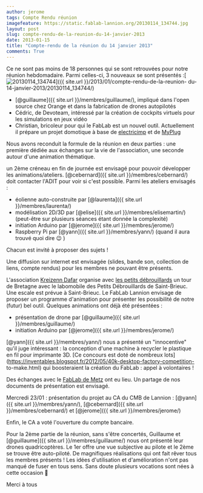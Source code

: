 ```yaml
---
author: jerome
tags: Compte Rendu réunion
imagefeature: https://static.fablab-lannion.org/20130114_134744.jpg
layout: post
slug: compte-rendu-de-la-reunion-du-14-janvier-2013
date: 2013-01-15
title: "Compte-rendu de la réunion du 14 janvier 2013"
comments: True
---
```

Ce ne sont pas moins de 18 personnes qui se sont retrouvées pour notre réunion
hebdomadaire. Parmi celles-ci, 3 nouveaux se sont présentés
:[![20130114_134744](https://static.fablab-lannion.org/20130114_134744-300x225.jpg)]({{ site.url }}/2013/01/compte-rendu-de-la-reunion-
du-14-janvier-2013/20130114_134744/)

  * [@guillaume]({{ site.url }}/membres/guillaume/), impliqué dans l'open source chez Orange et dans la fabrication de drones autopilotés
  * Cédric, de Devoteam, intéressé par la création de cockpits virtuels pour les simulations en jeux vidéo
  * Christian, bricoleur pour qui le FabLab est un nouvel outil. Actuellement il prépare un projet domotique à base de [electricimp](https://electricimp.com/) et de [MyPlug](https://www.my-plug.fr/)

Nous avons reconduit la formule de la réunion en deux parties : une première
dédiée aux échanges sur la vie de l'association, une seconde autour d'une
animation thématique.

un 2ème créneau en fin de journée est envisagé pour pouvoir développer les
animations/ateliers. [@cebernard]({{ site.url }}/membres/cebernard/) doit contacter l'ADIT pour voir si c'est
possible. Parmi les ateliers envisagés :

  * éolienne auto-construite par [@laurenta]({{ site.url }}/membres/laurenta/)
  * modélisation 2D/3D par [@elise]({{ site.url }}/membres/elisemartin/) (peut-être sur plusieurs séances étant donnée la complexité)
  * initiation Arduino par [@jerome]({{ site.url }}/membres/jerome/)
  * Raspberry Pi par [@yann]({{ site.url }}/membres/yann/) (quand il aura trouvé quoi dire 😉 )

Chacun est invité à proposer des sujets !

Une diffusion sur internet est envisagée (slides, bande son, collection de
liens, compte rendus) pour les membres ne pouvant être présents.

L'association [Kreizenn Dafar](https://www.kreizenn-dafar.org) organise avec
[les petits débrouillards](https://www.lespetitsdebrouillards.org/) un tour de
Bretagne avec le labomobile des Petits Débrouillards de Saint-Brieuc. Une
escale est prévue à Saint-Brieuc. Le FabLab Lannion envisage de proposer un
programme d'animation pour présenter les possibilité de notre (futur) bel
outil. Quelques animations ont déjà été présentées :

  * présentation de drone par [@guillaume]({{ site.url }}/membres/guillaume/)
  * initiation Arduino par [@jerome]({{ site.url }}/membres/jerome/)

[@yann]({{ site.url }}/membres/yann/) nous a présenté un
"innocentive" qu'il juge intéressant : la conception d'une machine à recycler
le plastique en fil pour imprimante 3D. [Ce concours est doté de nombreux
lots](https://inventables.blogspot.fr/2012/05/40k-desktop-factory-competition-
to-make.html) qui boosteraient la création du FabLab : appel à volontaires !

Des échanges avec le [FabLab de Metz](https://fablabmetz.info/) ont eu lieu. Un
partage de nos documents de présentation est envisagé.

Mercredi 23/01 : présentation du projet au CA du CMB de Lannion :
[@yann]({{ site.url }}/membres/yann/), [@cebernard]({{ site.url }}/membres/cebernard/) et [@jerome]({{ site.url }}/membres/jerome/)

Enfin, le CA a voté l'ouverture du compte bancaire.

Pour la 2ème partie de la réunion, sans s'être concertés, Guillaume et
[@guillaume]({{ site.url }}/membres/guillaume/) nous ont présenté
leur drones quadricoptères. Le 1er offre une vue subjective au pilote et le
2ème se trouve être auto-piloté. De magnifiques réalisations qui ont fait
rêver tous les membres présents ! Les idées d'utilisation et d'amélioration
n'ont pas manqué de fuser en tous sens. Sans doute plusieurs vocations sont
nées à cette occasion 🙂

Merci à tous


